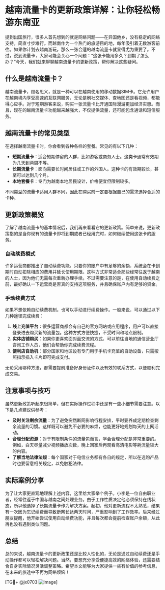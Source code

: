 # 越南流量卡的更新政策详解：让你轻松畅游东南亚

提到出国旅行，很多人首先想到的就是网络问题——在异国他乡，没有稳定的网络支持，简直寸步难行。而越南作为一个热门的旅游目的地，每年吸引着无数游客前往。如果你计划去越南游玩，那么一张合适的越南流量卡就显得尤为重要了。不过，说到流量卡，大家可能会关心一个问题：“这张卡能用多久？到期了怎么办？”今天，我们就来聊聊越南流量卡的更新政策，帮你解决这些疑问。

## 什么是越南流量卡？

越南流量卡，顾名思义，就是一种可以在越南使用的移动数据SIM卡。它允许用户在越南境内享受高速的互联网服务，无论是刷社交媒体、查地图还是看视频，都能得心应手。对于短期游客来说，购买一张流量卡比开通国际漫游更加经济实惠。而且，现在的越南流量卡功能越来越强大，不仅提供流量，还可能包含通话和短信服务。

## 越南流量卡的常见类型

在选择越南流量卡时，你会看到各种各样的套餐。常见的有以下几种：

- **短期流量卡**：适合短期停留的人群，比如游客或商务人士。这类卡通常有效期为几天到两周不等。
- **长期流量卡**：面向需要长时间居住或工作的外国人。这种卡的有效期较长，甚至可以达到几个月。
- **本地套餐卡**：专门为越南本地居民设计，价格便宜但限制较多。
  
不同类型的流量卡适用人群不同，因此在购买前一定要根据自己的需求选择合适的卡种。

## 更新政策概览

了解了越南流量卡的基本情况后，我们再来看看它的更新政策。简单来说，更新政策指的是当你现有的流量卡即将到期或者已经用完时，如何继续使用这张卡的服务。

### 自动续费模式

许多运营商都推出了自动续费功能。只要你的账户中有足够的余额，系统会在卡到期时自动扣除相应的费用并延长使用期限。这种方式非常适合那些经常往返于越南的人士，因为他们无需每次重新办理手续。不过需要注意的是，在使用自动续费之前，最好确认一下运营商是否真的支持这项服务，并且确保账户内有足够的资金。

### 手动续费方式

如果不想依赖自动续费机制，也可以手动进行续费操作。一般来说，可以通过以下几种途径完成续费：

1. **线上充值平台**：很多运营商都会有自己的官方网站或应用程序，用户可以直接登录进去购买新的流量包。这种方式方便快捷，不受时间和地点限制。
2. **实体店铺购买**：如果你更喜欢面对面交流的方式，可以前往当地的通信营业厅咨询工作人员，他们会帮助你完成续费流程。
3. **便利店自助机**：部分国家和地区设有专门用于手机卡充值的自助设备，只需按照指示插入卡片即可完成支付。

无论采用哪种方法，都需要提前准备好身份证件以及有效的联系方式，以便顺利完成交易。

## 注意事项与技巧

虽然更新政策听起来很简单，但在实际操作过程中还是有一些小细节需要注意。以下是几点建议供参考：

- **及时关注剩余流量**：为了避免突然断网影响行程安排，平时要养成定期检查剩余流量的习惯。这样既可以避免不必要的麻烦，也能更好地规划每天的上网活动。
- **合理分配资源**：对于有限制条件的流量包而言，学会合理分配是非常重要的。例如，白天尽量减少视频播放次数，晚上回家后再观看高清电影等耗流量较大的内容。
- **了解当地法律法规**：每个国家对于电信业务都有各自的规定，所以在选购产品时也要留意相关规定，以免触犯法律。

## 实际案例分享

为了让大家更直观地理解上述内容，这里给大家举个例子。小李是一位自由职业者，经常往返于中国与越南之间处理业务。由于工作性质决定他必须保持在线状态，所以他选择了长期流量卡作为解决方案。起初，他对更新流程不太熟悉，结果有一次因为忘记续费而导致断网长达两天时间，严重影响到了工作效率。后来经过朋友提醒，他开始尝试使用自动续费功能，并且每次都会提前检查账户余额，从此再也没有遇到类似问题。

## 总结

总的来说，越南流量卡的更新政策还是比较人性化的，无论是通过自动续费还是手动操作都可以轻松解决问题。当然，要想充分享受便捷高效的网络体验，还需要结合自身实际情况灵活调整策略。希望本文能够为大家提供一些有价值的参考信息，在未来的旅途中不再为网络烦恼！

[TG💪+ @jx0703 ![Image](https://github.com/user-attachments/assets/dbca1d08-cadb-493c-b0ec-ad6f7a83f270)]